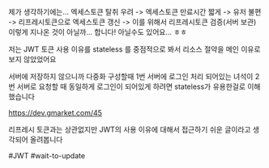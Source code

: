 제가 생각하기에는...
엑세스토큰 탈취 우려 -> 엑세스토큰 만료시간 짧게 -> 유저 불편 -> 리프레시토큰으로 엑세스토큰 갱신 -> 이를 위해서 리프레시토큰 검증(서버 보관)
이렇게 지나온 것이 아닐까... 합니다!
아닐수도 있어요... ㅎㅎ

저는 JWT 토큰 사용 이유를 stateless 를 중점적으로 봐서 리소스 절약을 메인 이유로 보지 않았었어요

서버에 저장하지 않으니까 다중화 구성할때 1번 서버에 로그인 처리 되어있는 녀석이 2번 서버로 요청할 때 동일하게 로그인이 되어있게 하려면 stateless가 유용한걸로 이해했습니다

https://dev.gmarket.com/45

리프레시 토큰과는 상관없지만 JWT의 사용 이유에 대해서 접근하기 쉬운 글이라고 생각되어 올려봅니다

#JWT
#wait-to-update 